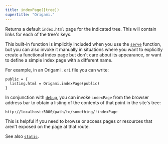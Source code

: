 ```yaml
---
title: indexPage([tree])
supertitle: "Origami."
---
```


Returns a default `index.html` page for the indicated tree. This will contain links for each of the tree's keys.

This built-in function is implicitly included when you use the [`serve`](/builtins/dev/serve.html) function, but you can also invoke it manually in situations where you want to explicitly create a functional index page but don't care about its appearance, or want to define a simple index page with a different name.

For example, in an Origami `.ori` file you can write:

```ori
public = {
  listing.html = Origami.indexPage(public)
}
```

In conjunction with [`debug`](/builtins/dev/debug.html), you can invoke `indexPage` from the browser address bar to obtain a listing of the contents of that point in the site's tree:

```
http://localhost:5000/path/to/something/!indexPage
```

This is helpful if you need to browse or access pages or resources that aren't exposed on the page at that route.

See also [`static`](static.html).
